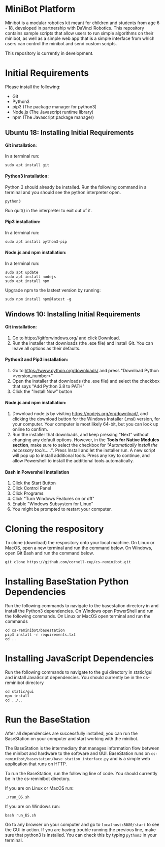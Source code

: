 # MiniBot Platform

Minibot is a modular robotics kit meant for children and students from age 6 - 18,
developed in partnership with DaVinci Robotics. This repository contains sample
scripts that allow users to run simple algorithms on their minibot, as well as
a simple web app that is a simple interface from which users can control the
minibot and send custom scripts.

This repository is currently in development.

# Initial Requirements
Please install the following:
* Git
* Python3
* pip3 (The package manager for python3)
* Node.js (The Javascript runtime library)
* npm (The Javascript package manager) 

## Ubuntu 18: Installing Initial Requirements

#### Git installation:
In a terminal run:
```
sudo apt install git
```

#### Python3 installation:
Python 3 should already be installed.  Run the following command in a terminal and you should see the python interpreter open.  
```
python3
```
Run quit() in the interpreter to exit out of it.  

#### Pip3 installation:
In a terminal run:
```
sudo apt install python3-pip
```

#### Node.js and npm installation:
In a terminal run:
```
sudo apt update
sudo apt install nodejs
sudo apt install npm
```

Upgrade npm to the lastest version by running:

```
sudo npm install npm@latest -g
```


## Windows 10: Installing Initial Requirements

#### Git installation:
1. Go to https://gitforwindows.org/ and click Download.
2. Run the installer that downloads (the .exe file) and install Git.  You can leave all options as their defaults.

#### Python3 and Pip3 installation:
1. Go to https://www.python.org/downloads/ and press "Download Python <version_number>"
2. Open the installer that downloads (the .exe file) and select the checkbox that says "Add Python 3.8 to PATH"
3. Click the "Install Now" button

#### Node.js and npm installation:
1. Download node.js by visiting https://nodejs.org/en/download/, and clicking the download button for the Windows Installer (.msi) version, for your computer.  Your computer is most likely 64-bit, but you can look up online to confirm.  
2. Run the installer that downloads, and keep pressing "Next" without changing any default options.  However, in the **Tools for Native Modules section**, make sure to select the checkbox for *"Automatically install the necessary tools....."*.  Press Install and let the installer run.  A new script will pop up to install additional tools.  Press any key to continue, and allow Powershell to install the additional tools automatically.  

#### Bash in Powershell installation
1. Click the Start Button
2. Click Control Panel
3. Click Programs
4. Click "Turn Windows Features on or off"
5. Enable "Windows Subsystem for Linux"
6. You might be prompted to restart your computer.  

# Cloning the respository
To clone (download) the respository onto your local machine.  On Linux or MacOS, open a new terminal and run the command below.  On Windows, open Git Bash and run the command below.  
```
git clone https://github.com/cornell-cup/cs-reminibot.git
```

# Installing BaseStation Python Dependencies
Run the following commands to navigate to the basestation directory in and install the Python3 dependencies.  On Windows open PowerShell and run the following commands.  On Linux or MacOS open terminal and run the commands
```
cd cs-reminibot/basestation
pip3 install -r requirements.txt
cd ..
```
 
# Installing JavaScript Dependencies 
Run the following commands to navigate to the gui directory in static/gui and install JavaScript dependencies.
You should currently be in the cs-reminibot directory

```
cd static/gui
npm install
cd ../..
```

# Run the BaseStation
After all dependencies are successfully installed, you can run the BaseStation on your
computer and start working with the minibot.

The BaseStation is the intermediary that manages information flow between the minibot and
hardware to the software and GUI. BaseStation runs on `cs-reminibot/basestation/base_station_interface.py` and is a
simple web application that runs on HTTP.

To run the BaseStation, run the following line of code.  You should currently be in the cs-reminibot directory.

If you are on Linux or MacOS run: 
```
./run_BS.sh
```

If you are on Windows run:
```
bash run_BS.sh
```

Go to any browser on your computer and go to `localhost:8080/start` to see the GUI in action.
If you are having trouble running the previous line, make sure that python3 is installed.
You can check this by typing `python3` in your terminal.
